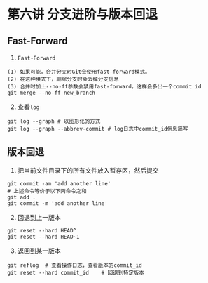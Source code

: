 # 第六讲 分支进阶与版本回退
## Fast-Forward
1. `Fast-Forward`
```
(1) 如果可能，合并分支时Git会使用fast-forward模式。
(2) 在这种模式下，删除分支时会丢掉分支信息
(3) 合并时加上--no-ff参数会禁用fast-forward，这样会多出一个commit id
git merge --no-ff new_branch
```

2. 查看`log`
```
git log --graph # 以图形化的方式
git log --graph --abbrev-commit # log日志中commit_id信息简写
```

## 版本回退
1. 把当前文件目录下的所有文件放入暂存区，然后提交
```
git commit -am 'add another line' 
# 上述命令等价于以下两命令之和
git add .
git commit -m 'add another line'
```

2. 回退到上一版本
```
git reset --hard HEAD^
git reset --hard HEAD~1 
```

3. 返回到某一版本
```
git reflog  # 查看操作日志，查看版本的commit_id
git reset --hard commit_id    # 回退到特定版本
```


